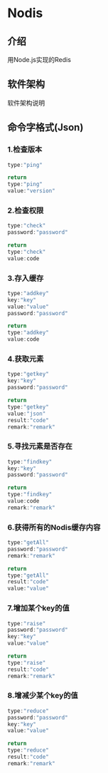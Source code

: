 # Nodis

## 介绍
用Node.js实现的Redis

## 软件架构
软件架构说明


## 命令字格式(Json)

### 1.检查版本 

```js
type:"ping"
```

```js
return
type:"ping"
value:"version"
```

### 2.检查权限

```js
type:"check"
password:"password"
```

```js
return
type:"check"
value:code
```

### 3.存入缓存

```js
type:"addkey"
key:"key"       
value:"value"
password:"password"
```

```js
return
type:"addkey"
value:code
```

### 4.获取元素

```js
type:"getkey"
key:"key"
password:"password"
```

```js
return 
type:"getkey"
value:"json"
result:"code"
remark:"remark"
```

### 5.寻找元素是否存在

```js
type:"findkey"
key:"key"
password:"password"
```

```js
return
type:"findkey"
value:code
remark:"remark"
```


### 6.获得所有的Nodis缓存内容
```js
type:"getAll"
password:"password"
remark:"remark"
```

```js
return
type:"getAll"
result:"code"
value:"value"
```


### 7.增加某个key的值

```js
type:"raise"
password:"password"
key:"key"
value:"value"
```

```js
return
type:"raise"
result:"code"
remark:"remark"
```


### 8.增减少某个key的值

```js
type:"reduce"
password:"password"
key:"key"
value:"value"
```

```js
return
type:"reduce"
result:"code"
remark:"remark"
```

